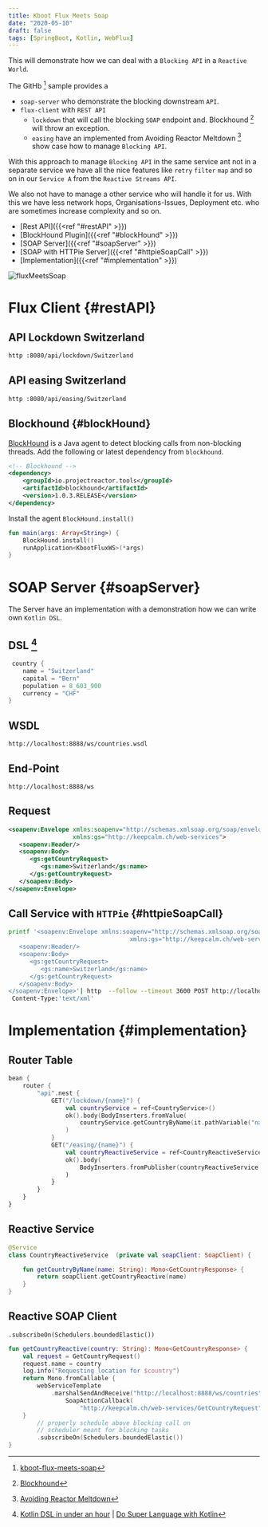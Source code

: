 ```yaml
---
title: Kboot Flux Meets Soap
date: "2020-05-10"
draft: false
tags: [SpringBoot, Kotlin, WebFlux]
---
```


This will demonstrate how we can deal with a `Blocking API` in a `Reactive World`.

The GitHb [^GitHub] sample provides a 
* `soap-server` who demonstrate the blocking downstream `API`.
* `flux-client` with `REST API` 
  * `lockdown` that will call the blocking `SOAP` endpoint and. Blockhound [^Blockhound] will throw an exception.
  * `easing` have an implemented from Avoiding Reactor Meltdown [^AvoidingReactorMeltdown] show case how to manage `Blocking API`.

With this approach to manage `Blocking API` in the same service ant not in a separate service we have all the nice features like `retry` `filter` `map` and so on
in our `Service A` from the `Reactive Streams API`. 

We also not have to manage a other service who will handle it for us. With this we have less network hops, Organisations-Issues, Deployment etc. who are sometimes increase complexity and so on.

* [Rest API]({{<ref "#restAPI" >}}) 
* [BlockHound Plugin]({{<ref "#blockHound" >}})       
* [SOAP Server]({{<ref "#soapServer" >}})     
* [SOAP with HTTPie Server]({{<ref "#httpieSoapCall" >}}) 
* [Implementation]({{<ref "#implementation" >}})    


![fluxMeetsSoap](/2020-05-10-kboot-flux-meets-soap/FluxMeetsSoap.png)


# Flux Client  {#restAPI} 
## API Lockdown Switzerland
```bash
http :8080/api/lockdown/Switzerland
```


## API easing Switzerland
```bash
http :8080/api/easing/Switzerland
```



## Blockhound  {#blockHound}  
[BlockHound](https://github.com/reactor/BlockHound) is a Java agent to detect blocking calls from non-blocking threads. 
Add the following or latest dependency from `blockhound`.
```xml
<!-- Blockhound	-->
<dependency>
    <groupId>io.projectreactor.tools</groupId>
    <artifactId>blockhound</artifactId>
    <version>1.0.3.RELEASE</version>
</dependency>
```

Install the agent `BlockHound.install()`
```kotlin
fun main(args: Array<String>) {
	BlockHound.install()
	runApplication<KbootFluxWS>(*args)
}
```
 
# SOAP Server  {#soapServer} 
The Server have an implementation with a demonstration how we can write own `Kotlin DSL`.

## DSL [^KotlinDSLinUnderAnhour]
```kotlin
 country {
    name = "Switzerland"
    capital = "Bern"
    population = 8_603_900
    currency = "CHF"
}
```


## WSDL 
`http://localhost:8888/ws/countries.wsdl`

## End-Point
`http://localhost:8888/ws`

## Request 
```xml
<soapenv:Envelope xmlns:soapenv="http://schemas.xmlsoap.org/soap/envelope/"
				  xmlns:gs="http://keepcalm.ch/web-services">
   <soapenv:Header/>
   <soapenv:Body>
      <gs:getCountryRequest>
         <gs:name>Switzerland</gs:name>
      </gs:getCountryRequest>
   </soapenv:Body>
</soapenv:Envelope>
```

## Call Service with `HTTPie`  {#httpieSoapCall}  

```bash
printf '<soapenv:Envelope xmlns:soapenv="http://schemas.xmlsoap.org/soap/envelope/"
                                  xmlns:gs="http://keepcalm.ch/web-services">
   <soapenv:Header/>
   <soapenv:Body>
      <gs:getCountryRequest>
         <gs:name>Switzerland</gs:name>
      </gs:getCountryRequest>
   </soapenv:Body>
</soapenv:Envelope>'| http  --follow --timeout 3600 POST http://localhost:8888/ws \
 Content-Type:'text/xml'
```




# Implementation  {#implementation}   
## Router Table 
```kotlin
bean {
    router {
        "api".nest {
            GET("/lockdown/{name}") {
                val countryService = ref<CountryService>()
                ok().body(BodyInserters.fromValue(
                    countryService.getCountryByName(it.pathVariable("name")))
                )
            }
            GET("/easing/{name}") {
                val countryReactiveService = ref<CountryReactiveService>()
                ok().body(
                    BodyInserters.fromPublisher(countryReactiveService.getCountryByName(it.pathVariable("name")), GetCountryResponse::class.java)
                )
            }
        }
    }
}
```

## Reactive Service
```kotlin
@Service
class CountryReactiveService  (private val soapClient: SoapClient) {

    fun getCountryByName(name: String): Mono<GetCountryResponse> {
        return soapClient.getCountryReactive(name)
    }
}
```
## Reactive SOAP Client
`.subscribeOn(Schedulers.boundedElastic())`
```kotlin
fun getCountryReactive(country: String): Mono<GetCountryResponse> {
    val request = GetCountryRequest()
    request.name = country
    log.info("Requesting location for $country")
    return Mono.fromCallable {
        webServiceTemplate
            .marshalSendAndReceive("http://localhost:8888/ws/countries", request,
                SoapActionCallback(
                    "http://keepcalm.ch/web-services/GetCountryRequest")) as GetCountryResponse
    }
        // properly schedule above blocking call on
        // scheduler meant for blocking tasks
        .subscribeOn(Schedulers.boundedElastic())
}
```

[^AvoidingReactorMeltdown]: [Avoiding Reactor Meltdown](https://youtu.be/xCu73WVg8Ps?t=1)
[^Blockhound]: [Blockhound](https://github.com/reactor/BlockHound)
[^GitHub]: [kboot-flux-meets-soap](https://github.com/marzelwidmer/kboot-flux-meets-soap)
[^KotlinDSLinUnderAnhour]: [Kotlin DSL in under an hour](https://www.youtube.com/watch?v=zYNbsVv9oN0) | [Do Super Language with Kotlin](https://www.youtube.com/watch?v=hYXAFO3q3qU)


